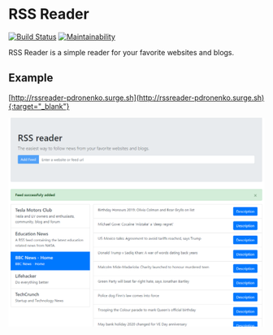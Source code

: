 # RSS Reader

[![Build Status](https://travis-ci.org/pdronenko/frontend-project-lvl3.svg?branch=master)](https://travis-ci.org/pdronenko/frontend-project-lvl3)
[![Maintainability](https://api.codeclimate.com/v1/badges/4f34d7c990dc6ec388aa/maintainability)](https://codeclimate.com/github/pdronenko/frontend-project-lvl3/maintainability)

RSS Reader is a simple reader for your favorite websites and blogs.


## Example
[http://rssreader-pdronenko.surge.sh](http://rssreader-pdronenko.surge.sh){:target="_blank"}

![RSS Reader Screenshot](https://github.com/pdronenko/frontend-project-lvl3/blob/master/images/reader-preview.png)